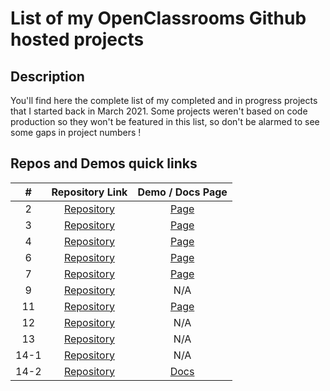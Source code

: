 # List of my OpenClassrooms Github hosted projects

## Description

You'll find here the complete list of my completed and in progress projects that I started back in March 2021.
Some projects weren't based on code production so they won't be featured in this list, so don't be alarmed to see some gaps in project numbers !

## Repos and Demos quick links

|  #   |                          Repository Link                          |                          Demo / Docs Page                          |
| :--: | :---------------------------------------------------------------: | :----------------------------------------------------------------: |
|  2   | [Repository](https://github.com/Allandrow/CyrilTiger_2_13032021)  |     [Page](https://allandrow.github.io/CyrilTiger_2_13032021/)     |
|  3   | [Repository](https://github.com/Allandrow/CyrilTiger_3_06042021)  |     [Page](https://allandrow.github.io/CyrilTiger_3_06042021/)     |
|  4   |   [Repository](https://github.com/Allandrow/GameOn-website-FR)    | [Page](https://allandrow.github.io/GameOn-website-FR/starterOnly/) |
|  6   | [Repository](https://github.com/Allandrow/CyrilTiger_6_07052021)  |     [Page](https://allandrow.github.io/CyrilTiger_6_07052021/)     |
|  7   | [Repository](https://github.com/Allandrow/CyrilTiger_7_06072021)  |     [Page](https://allandrow.github.io/CyrilTiger_7_06072021/)     |
|  9   | [Repository](https://github.com/Allandrow/CyrilTiger_9_19082021)  |                                N/A                                 |
|  11  | [Repository](https://github.com/Allandrow/CyrilTiger_11_30092021) |   [Page](https://cyril-tiger-11-30092021-allandrow.vercel.app/)    |
|  12  | [Repository](https://github.com/Allandrow/CyrilTiger_12_15102021) |                                N/A                                 |
|  13  | [Repository](https://github.com/Allandrow/CyrilTiger_13_01122021) |                                N/A                                 |
| 14-1 | [Repository](https://github.com/Allandrow/CyrilTiger_14_25012022) |                                N/A                                 |
| 14-2 |   [Repository](https://github.com/Allandrow/React-TS-dataTable)   |      [Docs](https://allandrow.github.io/React-TS-dataTable/)       |
